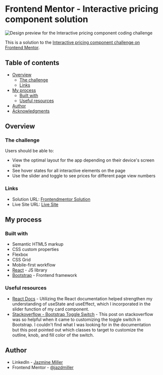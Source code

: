 # Frontend Mentor - Interactive pricing component solution


![Design preview for the Interactive pricing component coding challenge](./design/desktop-preview.jpg)

This is a solution to the [Interactive pricing component challenge on Frontend Mentor](https://www.frontendmentor.io/challenges/interactive-pricing-component-t0m8PIyY8).
## Table of contents

- [Overview](#overview)
  - [The challenge](#the-challenge)
  - [Links](#links)
- [My process](#my-process)
  - [Built with](#built-with)
  - [Useful resources](#useful-resources)
- [Author](#author)
- [Acknowledgments](#acknowledgments)



## Overview

### The challenge

Users should be able to:

- View the optimal layout for the app depending on their device's screen size
- See hover states for all interactive elements on the page
- Use the slider and toggle to see prices for different page view numbers


### Links

- Solution URL: [Frontendmentor Solution](https://www.frontendmentor.io/solutions/interactive-pricing-component-reactjs-bootstrap-css-hmtl-flexbox-q8cTVM6nvo)
- Live Site URL: [Live Site](https://interactive-component-demo.netlify.app/)

## My process

### Built with

- Semantic HTML5 markup
- CSS custom properties
- Flexbox
- CSS Grid
- Mobile-first workflow
- [React](https://reactjs.org/) - JS library
- [Bootstrap](https://getbootstrap.com/) - Frontend framework


### Useful resources

- [React Docs](https://react.dev/) - Utilizing the React documentation helped strengthen my understanding of useState and useEffect, which I incorporated in the slider function of my card component.
- [Stackoverflow - Bootstrap Toggle Switch](https://stackoverflow.com/questions/65245405/how-to-change-color-of-knob-in-bootstrap-5-switch) - This post on stackoverflow was so helpful when it came to customizing the toggle switch in Bootstrap. I couldn't find what I was looking for in the documentation but this post pointed out which classes to target to customize the outline, knob, and fill color of the switch.

## Author

- LinkedIn - [Jazmine Miller](https://www.linkedin.com/in/jazminemiller/)
- Frontend Mentor - [@jazdmiller](https://www.frontendmentor.io/profile/jazdmiller)

